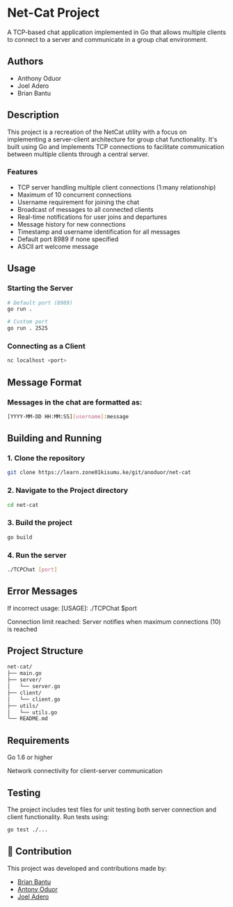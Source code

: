 # Net-Cat Project

A TCP-based chat application implemented in Go that allows multiple clients to connect to a server and communicate in a group chat environment.

## Authors
- Anthony Oduor
- Joel Adero
- Brian Bantu

## Description

This project is a recreation of the NetCat utility with a focus on implementing a server-client architecture for group chat functionality. It's built using Go and implements TCP connections to facilitate communication between multiple clients through a central server.

### Features

- TCP server handling multiple client connections (1:many relationship)
- Maximum of 10 concurrent connections
- Username requirement for joining the chat
- Broadcast of messages to all connected clients
- Real-time notifications for user joins and departures
- Message history for new connections
- Timestamp and username identification for all messages
- Default port 8989 if none specified
- ASCII art welcome message

## Usage

### Starting the Server

```bash
# Default port (8989)
go run .

# Custom port
go run . 2525
```
### Connecting as a Client

```bash
nc localhost <port>
```

## Message Format
### Messages in the chat are formatted as:

```bash
[YYYY-MM-DD HH:MM:SS][username]:message
```

## Building and Running

### 1. Clone the repository

```bash
git clone https://learn.zone01kisumu.ke/git/anoduor/net-cat
```

### 2. Navigate to the Project directory

```bash
cd net-cat
```
### 3. Build the project

```bash
go build
```
### 4. Run the server

```bash
./TCPChat [port]
```

## Error Messages

If incorrect usage: [USAGE]: ./TCPChat $port

Connection limit reached: Server notifies when maximum connections (10) is reached

## Project Structure

```bash
net-cat/
├── main.go
├── server/
│   └── server.go
├── client/
│   └── client.go
├── utils/
│   └── utils.go
└── README.md
```

## Requirements

Go 1.6 or higher

Network connectivity for client-server communication

## Testing

The project includes test files for unit testing both server connection and client functionality. Run tests using:

```bash
go test ./...
```

## 🤝 Contribution

This project was developed and contributions made by:

- [Brian Bantu](https://github.com/Bantu-art)
- [Antony Oduor](https://github.com/oduortoni)
- [Joel Adero](https://github.com/Murzuqisah)


